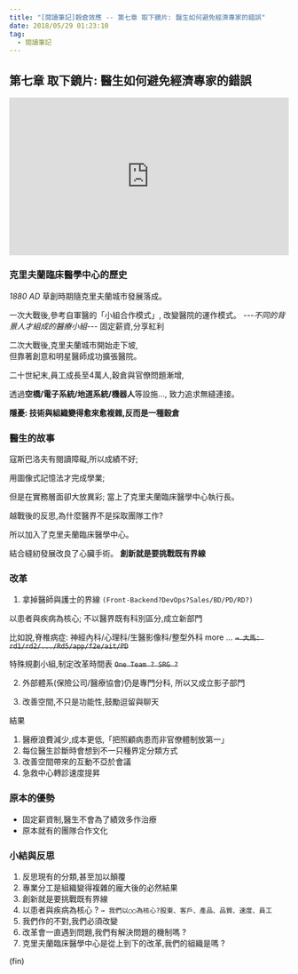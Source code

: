 ```yaml
---
title: "[閱讀筆記]穀倉效應 -- 第七章 取下鏡片: 醫生如何避免經濟專家的錯誤"
date: 2018/05/29 01:23:10
tag:
  - 閱讀筆記
---
```


## 第七章 取下鏡片: 醫生如何避免經濟專家的錯誤



<div style="max-width:854px"><div style="position:relative;height:0;padding-bottom:56.25%"><iframe src="https://embed.ted.com/talks/lang/zh-tw/ursus_wehrli_tidies_up_art" width="854" height="480" style="position:absolute;left:0;top:0;width:100%;height:100%" frameborder="0" scrolling="no" allowfullscreen></iframe></div></div>

### 克里夫蘭臨床醫學中心的歷史

*1880 AD*
草創時期隨克里夫蘭城市發展落成。

一次大戰後,參考自軍醫的「小組合作模式」, 
改變醫院的運作模式。
*---不同的背景人才組成的醫療小組---*
固定薪資,分享紅利

二次大戰後,克里夫蘭城市開始走下坡,  
但靠著創意和明星醫師成功擴張醫院。

二十世紀末,員工成長至4萬人,穀倉與官僚問題漸增,

透過**空橋/電子系統/地道系統/機器人**等設施...,
致力追求無縫連接。

**隱憂: 技術與組織變得愈來愈複雜,反而是一種穀倉**

### 醫生的故事

寇斯巴洛夫有閱讀障礙,所以成績不好;

用圖像式記憶法才完成學業;

但是在實務層面卻大放異彩;
當上了克里夫蘭臨床醫學中心執行長。

越戰後的反思,為什麼醫界不是採取團隊工作?

所以加入了克里夫蘭臨床醫學中心。

結合縫紉發展改良了心臟手術。
**創新就是要挑戰既有界線**

### 改革

1. 拿掉醫師與護士的界線
`(Front-Backend?DevOps?Sales/BD/PD/RD?)`

以患者與疾病為核心;
不以醫界既有科別區分,成立新部門

比如說,脊椎病症: 
神經內科/心理科/生醫影像科/整型外科 more ...
~~`→ 大馬: rd1/rd2/.../Rd5/app/f2e/ait/PD`~~

特殊規劃小組,制定改革時間表
~~`One Team ? SRG ?`~~

2. 外部體系(保險公司/醫療協會)仍是專門分科, 
所以又成立影子部門

4. 改善空間,不只是功能性,鼓勵逗留與聊天

結果

1. 醫療浪費減少,成本更低,「把照顧病患而非官僚體制放第一」
2. 每位醫生診斷時會想到不一只種界定分類方式
3. 改善空間帶來的互動不亞於會議
4. 急救中心轉診速度提昇

### 原本的優勢

- 固定薪資制,醫生不會為了績效多作治療
- 原本就有的團隊合作文化

### 小結與反思 
1. 反思現有的分類,甚至加以顛覆
2. 專業分工是組織變得複雜的龐大後的必然結果
3. 創新就是要挑戰既有界線
4. 以患者與疾病為核心 ? 
`→ 我們以○○為核心?股東、客戶、產品、品質、速度、員工`
5. 我們作的不對,我們必須改變
6. 改革會一直遇到問題,我們有解決問題的機制嗎 ?
7. 克里夫蘭臨床醫學中心是從上到下的改革,我們的組織是嗎 ?

(fin)